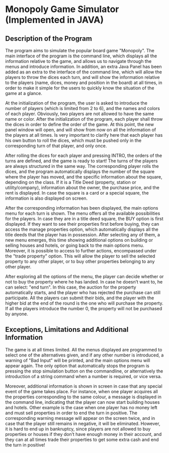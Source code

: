 # Monopoly Game Simulator (Implemented in JAVA)
## Description of the Program
The program aims to simulate the popular board game "Monopoly". The main interface of the program is the command line, which displays all the information relative to the game, and allows us to navigate through the menus and introduce information. In addition, an extra Java Panel has been added as an extra to the interface of the command line, which will allow the players to throw the dices each turn, and will show the information relative to the players (name, dices, money and position in the board) at all times, in order to make it simple for the users to quickly know the situation of the game at a glance.

At the initialization of the program, the user is asked to introduce the number of players (which is limited from 2 to 6), and the names and colors of each player. Obviously, two players are not allowed to have the same name or color. After the initialization of the program, each player shall throw the dices in order to define the order of the game. At this point, the new panel window will open, and will show from now on all the information of the players at all times. Is very important to clarify here that each player has his own button to roll the dices, which must be pushed only in the corresponding turn of that player, and only once.

After rolling the dices for each player and pressing INTRO, the orders of the turns are defined, and the game is ready to start! The turns of the players are always structured in the same way. The corresponding player rolls the dices, and the program automatically displays the number of the square where the player has moved, and the specific information about the square, depending on the class. If it is a Title Deed (property, station or utility/company), information about the owner, the purchase price, and the rent is displayed. In case the square is a card or a special square, the information is also displayed on screen.

After the corresponding information has been displayed, the main options menu for each turn is shown. The menu offers all the available possibilities for the players. In case they are in a title deed square, the BUY option is first displayed. If they want to see their properties first before buying, they can access the manage properties option, which automatically displays all the title deeds that the player has in possession. After selecting any of them, a new menu emerges, this time showing additional options on building or selling houses and hotels, or going back to the main options menu. Moreover, it is possible to access to further actions, encompassed under the "trade property" option. This will allow the player to sell the selected property to any other player, or to buy other properties belonging to any other player.

After exploring all the options of the menu, the player can decide whether or not to buy the property where he has landed. In case he doesn’t want to, he can select: "end turn". In this case, the auction for the property automatically starts, and the player who has rejected the purchase can still participate. All the players can submit their bids, and the player with the higher bid at the end of the round is the one who will purchase the property. If all the players introduce the number 0, the property will not be purchased by anyone.



## Exceptions, Limitations and Additional Information
The game is at all times limited. All the menus displayed are programmed to select one of the alternatives given, and if any other number is introduced, a warning of "Bad Input" will be printed, and the main options menu will appear again. The only option that automatically stops the program is pressing the stop simulation button on the commandline, or alternatively the introduction of a string command when a number is required, or vice versa.

Moreover, additional information is shown in screen in case that any special event of the game takes place. For instance, when one player acquires all the properties corresponding to the same colour, a message is displayed in the command line, indicating that the player can now start building houses and hotels. Other example is the case when one player has no money left and must sell properties in order to end the turn in positive. The corresponding warning message will appear on the screen twice, and in case that the player still remains in negative, it will be eliminated. However, it is hard to end up in bankruptcy, since players are not allowed to buy properties or houses if they don’t have enough money in their account, and they can at all times trade their properties to get some extra cash and end the turn in positive!

